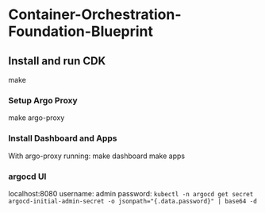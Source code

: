 # Container-Orchestration-Foundation-Blueprint

## Install and run CDK
make

### Setup Argo Proxy
make argo-proxy

### Install Dashboard and Apps
With argo-proxy running:
make dashboard
make apps

### argocd UI
localhost:8080
username: admin
password: `kubectl -n argocd get secret argocd-initial-admin-secret -o jsonpath="{.data.password}" | base64 -d`
